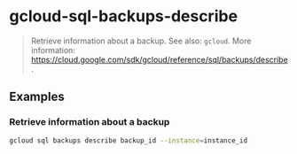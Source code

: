 # gcloud-sql-backups-describe

> Retrieve information about a backup. See also: `gcloud`. More information: <https://cloud.google.com/sdk/gcloud/reference/sql/backups/describe>.

## Examples

### Retrieve information about a backup

```bash
gcloud sql backups describe backup_id --instance=instance_id
```
